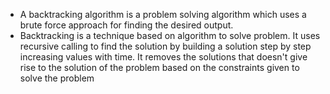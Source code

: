 * A backtracking algorithm is a problem solving algorithm which uses a brute force approach for finding the desired output.
* Backtracking is a technique based on algorithm to solve problem. It uses recursive calling to find the solution by building a solution step by step increasing values with time. It removes the solutions that doesn't give rise to the solution of the problem based on the constraints given to solve the problem
